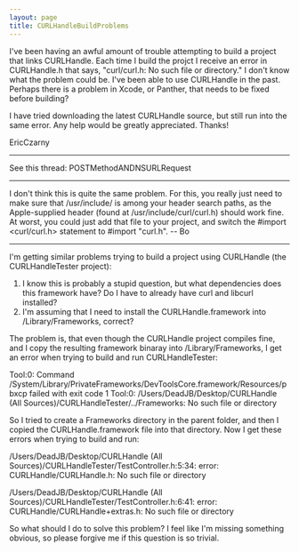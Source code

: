 ```yaml
---
layout: page
title: CURLHandleBuildProblems
---
```


I've been having an awful amount of trouble attempting to build a project that links CURLHandle. Each time I build the projct I receive an error in CURLHandle.h that says, "curl/curl.h: No such file or directory." I don't know what the problem could be. I've been able to use CURLHandle in the past. Perhaps there is a problem in Xcode, or Panther, that needs to be fixed before building?

I have tried downloading the latest CURLHandle source, but still run into the same error. Any help would be greatly appreciated. Thanks!

EricCzarny

----

See this thread: POSTMethodANDNSURLRequest

----

I don't think this is quite the same problem.  For this, you really just need to make sure that     /usr/include/ is among your header search paths, as the Apple-supplied header (found at     /usr/include/curl/curl.h)  should work fine.  At worst, you could just add that file to your project, and switch the     #import <curl/curl.h> statement to     #import "curl.h".   -- Bo

----

I'm getting similar problems trying to build a project using CURLHandle (the CURLHandleTester project):

1. I know this is probably a stupid question, but what dependencies does this framework have? Do I have to already have curl and libcurl installed?
2. I'm assuming that I need to install the CURLHandle.framework into /Library/Frameworks, correct?

The problem is, that even though the CURLHandle project compiles fine, and I copy the resulting framework binaray into /Library/Frameworks, I get an error when trying to build and run CURLHandleTester:

Tool:0: Command /System/Library/PrivateFrameworks/DevToolsCore.framework/Resources/pbxcp failed with exit code 1
Tool:0: /Users/DeadJB/Desktop/CURLHandle (All Sources)/CURLHandleTester/../Frameworks: No such file or directory

So I tried to create a Frameworks directory in the parent folder, and then I copied the CURLHandle.framework file into that directory. Now I get these errors when trying to build and run:

/Users/DeadJB/Desktop/CURLHandle (All Sources)/CURLHandleTester/TestController.h:5:34: error: CURLHandle/CURLHandle.h: No such file or directory

/Users/DeadJB/Desktop/CURLHandle (All Sources)/CURLHandleTester/TestController.h:6:41: error: CURLHandle/CURLHandle+extras.h: No such file or directory

So what should I do to solve this problem? I feel like I'm missing something obvious, so please forgive me if this question is so trivial.

